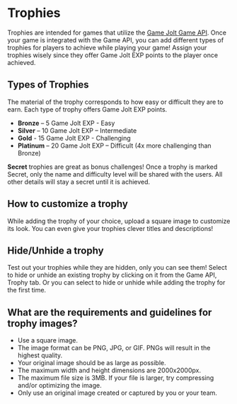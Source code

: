# Trophies

Trophies are intended for games that utilize the [Game Jolt Game API](http://gamejolt.com/developers/achievements). Once your game is integrated with the Game API, you can add different types of trophies for players to achieve while playing your game! Assign your trophies wisely since they offer Game Jolt EXP points to the player once achieved.

## Types of Trophies

The material of the trophy corresponds to how easy or difficult they are to earn. Each type of trophy offers Game Jolt EXP points.

- **Bronze** – 5 Game Jolt EXP - Easy
- **Silver** – 10 Game Jolt EXP – Intermediate
- **Gold** - 15 Game Jolt EXP - Challenging
- **Platinum** – 20 Game Jolt EXP – Difficult (4x more challenging than Bronze)

**Secret** trophies are great as bonus challenges! Once a trophy is marked Secret, only the name and difficulty level will be shared with the users. All other details will stay a secret until it is achieved.

## How to customize a trophy

While adding the trophy of your choice, upload a square image to customize its look. You can even give your trophies clever titles and descriptions!

## Hide/Unhide a trophy

Test out your trophies while they are hidden, only you can see them! Select to hide or unhide an existing trophy by clicking on it from the Game API, Trophy tab. Or you can select to hide or unhide while adding the trophy for the first time.

## What are the requirements and guidelines for trophy images?

- Use a square image.
- The image format can be PNG, JPG, or GIF. PNGs will result in the highest quality.
- Your original image should be as large as possible.
- The maximum width and height dimensions are 2000x2000px.
- The maximum file size is 3MB. If your file is larger, try compressing and/or optimizing the image.
- Only use an original image created or captured by you or your team.
